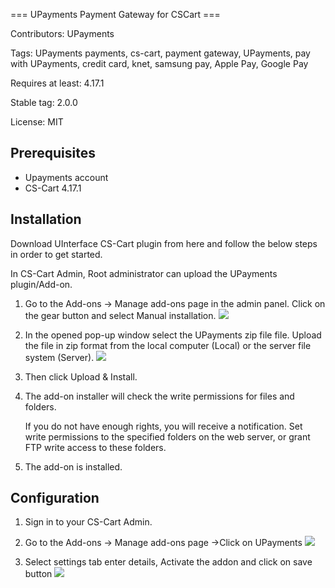 === UPayments Payment Gateway for CSCart ===

Contributors: UPayments

Tags: UPayments payments, cs-cart, payment gateway, UPayments, pay with UPayments, credit card, knet, samsung pay, Apple Pay, Google Pay

Requires at least: 4.17.1

Stable tag: 2.0.0

License: MIT

## Prerequisites
- Upayments account
- CS-Cart 4.17.1

## Installation
Download UInterface CS-Cart plugin from here and follow the below steps in order to get started.

In CS-Cart Admin, Root administrator can upload the UPayments plugin/Add-on.
1. Go to the Add-ons → Manage add-ons page in the admin panel. Click on the gear button and select Manual installation.
   ![](https://files.readme.io/76d7c01-image.png)

2. In the opened pop-up window select the UPayments zip file file. Upload the file in zip format from the local computer (Local) or the server file system (Server).
   ![](https://files.readme.io/f7b6e1b-image.png)

3. Then click Upload & Install.

4. The add-on installer will check the write permissions for files and folders.

   If you do not have enough rights, you will receive a notification. Set write permissions to the specified folders on the web server, or grant FTP write access to these folders.

5. The add-on is installed.

## Configuration

1. Sign in to your CS-Cart Admin.

2. Go to the Add-ons → Manage add-ons page ->Click on UPayments
   ![](https://files.readme.io/8c02c37-image.png)

3. Select settings tab enter details, Activate the addon and click on save button
   ![](https://files.readme.io/cd2a4ff-image.png)
